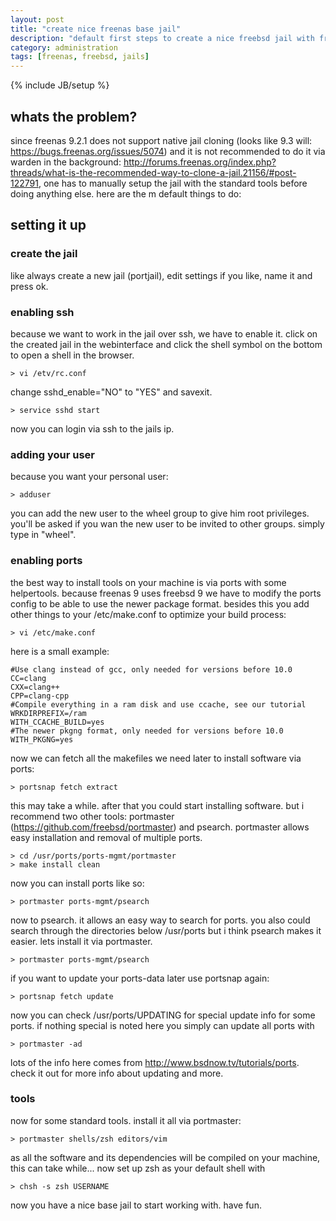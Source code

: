 ```yaml
---
layout: post
title: "create nice freenas base jail"
description: "default first steps to create a nice freebsd jail with freenas 9.2.1"
category: administration
tags: [freenas, freebsd, jails]
---
```

{% include JB/setup %}

## whats the problem?

since freenas 9.2.1 does not support native jail cloning (looks like 9.3 will: <https://bugs.freenas.org/issues/5074>) and it is not recommended to do it via warden in the background: <http://forums.freenas.org/index.php?threads/what-is-the-recommended-way-to-clone-a-jail.21156/#post-122791>, one has to manually setup the jail with the standard tools before doing anything else. here are the m default things to do:

## setting it up

### create the jail

like always create a new jail (portjail), edit settings if you like, name it and press ok.

### enabling ssh

because we want to work in the jail over ssh, we have to enable it. click on the created jail in the webinterface and click the shell symbol on the bottom to open a shell in the browser. 

    > vi /etv/rc.conf

change sshd_enable="NO" to "YES" and savexit.

    > service sshd start

now you can login via ssh to the jails ip. 

### adding your user

because you want your personal user:

    > adduser

you can add the new user to the wheel group to give him root privileges. you'll be asked if you wan the new user to be invited to other groups. simply type in "wheel".

### enabling ports

the best way to install tools on your machine is via ports with some helpertools. because freenas 9 uses freebsd 9 we have to modify the ports config to be able to use the newer package format. besides this you add other things to your /etc/make.conf to optimize your build process:

    > vi /etc/make.conf

here is a small example:


    #Use clang instead of gcc, only needed for versions before 10.0
    CC=clang
    CXX=clang++
    CPP=clang-cpp
    #Compile everything in a ram disk and use ccache, see our tutorial
    WRKDIRPREFIX=/ram
    WITH_CCACHE_BUILD=yes
    #The newer pkgng format, only needed for versions before 10.0
    WITH_PKGNG=yes

now we can fetch all the makefiles we need later to install software via ports:

    > portsnap fetch extract

this may take a while. after that you could start installing software. but i recommend two other tools: portmaster (<https://github.com/freebsd/portmaster>) and psearch.
portmaster allows easy installation and removal of multiple ports.

    > cd /usr/ports/ports-mgmt/portmaster
    > make install clean

now you can install ports like so:

    > portmaster ports-mgmt/psearch

now to psearch. it allows an easy way to search for ports. you also could search through the directories below /usr/ports but i think psearch makes it easier. lets install it via portmaster.

    > portmaster ports-mgmt/psearch
    
if you want to update your ports-data later use portsnap again:

    > portsnap fetch update
    
now you can check /usr/ports/UPDATING for special update info for some ports. if nothing special is noted here you simply can update all ports with

    > portmaster -ad

lots of the info here comes from <http://www.bsdnow.tv/tutorials/ports>. check it out for more info about updating and more.

### tools

now for some standard tools. install it all via portmaster:

    > portmaster shells/zsh editors/vim
    
as all the software and its dependencies will be compiled on your machine, this can take while...
now set up zsh as your default shell with

    > chsh -s zsh USERNAME
    
now you have a nice base jail to start working with. have fun.

